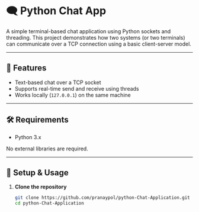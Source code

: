 # 🗨️ Python Chat App

A simple terminal-based chat application using Python sockets and threading. This project demonstrates how two systems (or two terminals) can communicate over a TCP connection using a basic client-server model.

---

## 🚀 Features

- Text-based chat over a TCP socket
- Supports real-time send and receive using threads
- Works locally (`127.0.0.1`) on the same machine

---

## 🛠️ Requirements

- Python 3.x

No external libraries are required.

---

## 🔧 Setup & Usage

1. **Clone the repository**
   ```bash
   git clone https://github.com/pranaypol/python-Chat-Application.git
   cd python-Chat-Application
